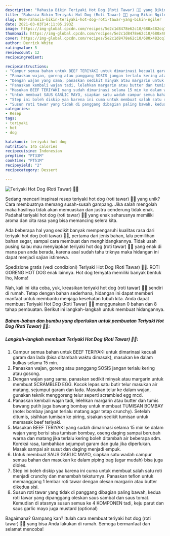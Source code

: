 ```yaml
---
description: "Rahasia Bikin Teriyaki Hot Dog (Roti Tawar) 🍞🌭 yang Bikin Ngiler"
title: "Rahasia Bikin Teriyaki Hot Dog (Roti Tawar) 🍞🌭 yang Bikin Ngiler"
slug: 960-rahasia-bikin-teriyaki-hot-dog-roti-tawar-yang-bikin-ngiler
date: 2021-03-03T14:11:05.293Z
image: https://img-global.cpcdn.com/recipes/5e2c1d8478e62c10/680x482cq70/teriyaki-hot-dog-roti-tawar-🍞🌭-foto-resep-utama.jpg
thumbnail: https://img-global.cpcdn.com/recipes/5e2c1d8478e62c10/680x482cq70/teriyaki-hot-dog-roti-tawar-🍞🌭-foto-resep-utama.jpg
cover: https://img-global.cpcdn.com/recipes/5e2c1d8478e62c10/680x482cq70/teriyaki-hot-dog-roti-tawar-🍞🌭-foto-resep-utama.jpg
author: Derrick White
ratingvalue: 5
reviewcount: 12
recipeingredient:

recipeinstructions:
- "Campur semua bahan untuk BEEF TERIYAKI untuk dimarinasi kecuali garam dan lada (bisa ditambah waktu dimasak), masukan ke dalam kulkas selama 15 min."
- "Panaskan wajan, goreng atau panggang SOSIS jangan terlalu kering atau gosong."
- "Dengan wajan yang sama, panaskan sedikit minyak atau margarin untuk membuat SCRAMBLED EGG. Kocok lepas satu butir telur masukan air matang, sejumput garam dan lada. Masukan telur ke dalam wajan, gunakan teknik menggoreng telur seperti scrambled egg mcd."
- "Panaskan kembali wajan tadi, lelehkan margarin atau butter dan tumis bawang putih juga bawang bombay untuk membuat TUMISAN BOMBAY (note: bombay jangan terlalu matang agar tetap crunchy). Setelah ditumis, sisihkan tumisan ke piring, sisakan sedikit tumisan untuk memasak beef teriyaki."
- "Masukan BEEF TERIYAKI yang sudah dimarinasi selama 15 min ke dalam wajan yang berisi sisa tumisan bombay, oseng daging sampai berubah warna dan matang jika terlalu kering boleh ditambah air beberapa sdm. Koreksi rasa, tambahkan sejumput garam dan gula jika diperlukan. Masak sampai air susut dan daging menjadi empuk."
- "Untuk membuat SAUS GARLIC MAYO, siapkan satu wadah campur semua bahan dan masukan ke dalam piping bag (agar mudah) bisa juga dioles."
- "Step ini boleh diskip yaa karena ini cuma untuk membuat salah satu roti menjadi crunchy dan menambah teksturnya. Panaskan teflon untuk memanggang 1 lembar roti tawar dengan olesan margarin atau butter dikedua sisi."
- "Susun roti tawar yang tidak di panggang dibagian paling bawah, kedua roti tawar yang dipanggang oleskan saus sambal dan saus tomat. Kemudian di atasnya susun semua ke 4 KOMPONEN tadi, keju parut dan saus garlic mayo juga mustard (optional)"
categories:
- Resep
tags:
- teriyaki
- hot
- dog

katakunci: teriyaki hot dog 
nutrition: 145 calories
recipecuisine: Indonesian
preptime: "PT33M"
cooktime: "PT51M"
recipeyield: "2"
recipecategory: Dessert

---
```



![Teriyaki Hot Dog (Roti Tawar) 🍞🌭](https://img-global.cpcdn.com/recipes/5e2c1d8478e62c10/680x482cq70/teriyaki-hot-dog-roti-tawar-🍞🌭-foto-resep-utama.jpg)

Sedang mencari inspirasi resep teriyaki hot dog (roti tawar) 🍞🌭 yang unik? Cara membuatnya memang susah-susah gampang. Jika salah mengolah maka hasilnya tidak akan memuaskan dan justru cenderung tidak enak. Padahal teriyaki hot dog (roti tawar) 🍞🌭 yang enak seharusnya memiliki aroma dan cita rasa yang bisa memancing selera kita.

Ada beberapa hal yang sedikit banyak mempengaruhi kualitas rasa dari teriyaki hot dog (roti tawar) 🍞🌭, pertama dari jenis bahan, lalu pemilihan bahan segar, sampai cara membuat dan menghidangkannya. Tidak usah pusing kalau mau menyiapkan teriyaki hot dog (roti tawar) 🍞🌭 yang enak di mana pun anda berada, karena asal sudah tahu triknya maka hidangan ini dapat menjadi sajian istimewa.

Spedizione gratis (vedi condizioni) Teriyaki Hot Dog (Roti Tawar) 🍞🌭. ROTI GORENG HOT DOG enak lainnya. Hot dog ternyata memiliki banyak bentuk lho, Moms!


Nah, kali ini kita coba, yuk, kreasikan teriyaki hot dog (roti tawar) 🍞🌭 sendiri di rumah. Tetap dengan bahan sederhana, hidangan ini dapat memberi manfaat untuk membantu menjaga kesehatan tubuh kita. Anda dapat membuat Teriyaki Hot Dog (Roti Tawar) 🍞🌭 menggunakan 0 bahan dan 8 tahap pembuatan. Berikut ini langkah-langkah untuk membuat hidangannya.

<!--inarticleads1-->

##### Bahan-bahan dan bumbu yang diperlukan untuk pembuatan Teriyaki Hot Dog (Roti Tawar) 🍞🌭:





<!--inarticleads2-->

##### Langkah-langkah membuat Teriyaki Hot Dog (Roti Tawar) 🍞🌭:

1. Campur semua bahan untuk BEEF TERIYAKI untuk dimarinasi kecuali garam dan lada (bisa ditambah waktu dimasak), masukan ke dalam kulkas selama 15 min.
1. Panaskan wajan, goreng atau panggang SOSIS jangan terlalu kering atau gosong.
1. Dengan wajan yang sama, panaskan sedikit minyak atau margarin untuk membuat SCRAMBLED EGG. Kocok lepas satu butir telur masukan air matang, sejumput garam dan lada. Masukan telur ke dalam wajan, gunakan teknik menggoreng telur seperti scrambled egg mcd.
1. Panaskan kembali wajan tadi, lelehkan margarin atau butter dan tumis bawang putih juga bawang bombay untuk membuat TUMISAN BOMBAY (note: bombay jangan terlalu matang agar tetap crunchy). Setelah ditumis, sisihkan tumisan ke piring, sisakan sedikit tumisan untuk memasak beef teriyaki.
1. Masukan BEEF TERIYAKI yang sudah dimarinasi selama 15 min ke dalam wajan yang berisi sisa tumisan bombay, oseng daging sampai berubah warna dan matang jika terlalu kering boleh ditambah air beberapa sdm. Koreksi rasa, tambahkan sejumput garam dan gula jika diperlukan. Masak sampai air susut dan daging menjadi empuk.
1. Untuk membuat SAUS GARLIC MAYO, siapkan satu wadah campur semua bahan dan masukan ke dalam piping bag (agar mudah) bisa juga dioles.
1. Step ini boleh diskip yaa karena ini cuma untuk membuat salah satu roti menjadi crunchy dan menambah teksturnya. Panaskan teflon untuk memanggang 1 lembar roti tawar dengan olesan margarin atau butter dikedua sisi.
1. Susun roti tawar yang tidak di panggang dibagian paling bawah, kedua roti tawar yang dipanggang oleskan saus sambal dan saus tomat. Kemudian di atasnya susun semua ke 4 KOMPONEN tadi, keju parut dan saus garlic mayo juga mustard (optional)




Bagaimana? Gampang kan? Itulah cara membuat teriyaki hot dog (roti tawar) 🍞🌭 yang bisa Anda lakukan di rumah. Semoga bermanfaat dan selamat mencoba!
